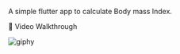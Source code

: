A simple flutter app to calculate Body mass Index.

🔗 Video Walkthrough


![giphy](https://user-images.githubusercontent.com/93065948/178421349-30022468-cb1a-46b0-bd91-77ba71b345cc.gif)

